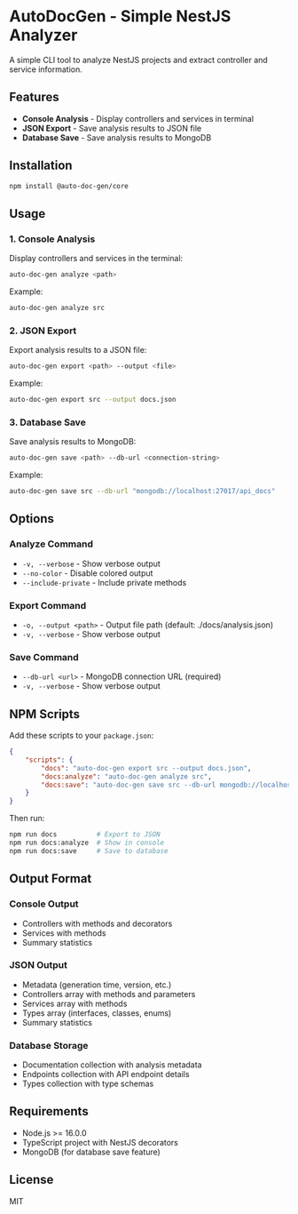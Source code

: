 # AutoDocGen - Simple NestJS Analyzer

A simple CLI tool to analyze NestJS projects and extract controller and service information.

## Features

-   **Console Analysis** - Display controllers and services in terminal
-   **JSON Export** - Save analysis results to JSON file
-   **Database Save** - Save analysis results to MongoDB

## Installation

```bash
npm install @auto-doc-gen/core
```

## Usage

### 1. Console Analysis

Display controllers and services in the terminal:

```bash
auto-doc-gen analyze <path>
```

Example:

```bash
auto-doc-gen analyze src
```

### 2. JSON Export

Export analysis results to a JSON file:

```bash
auto-doc-gen export <path> --output <file>
```

Example:

```bash
auto-doc-gen export src --output docs.json
```

### 3. Database Save

Save analysis results to MongoDB:

```bash
auto-doc-gen save <path> --db-url <connection-string>
```

Example:

```bash
auto-doc-gen save src --db-url "mongodb://localhost:27017/api_docs"
```

## Options

### Analyze Command

-   `-v, --verbose` - Show verbose output
-   `--no-color` - Disable colored output
-   `--include-private` - Include private methods

### Export Command

-   `-o, --output <path>` - Output file path (default: ./docs/analysis.json)
-   `-v, --verbose` - Show verbose output

### Save Command

-   `--db-url <url>` - MongoDB connection URL (required)
-   `-v, --verbose` - Show verbose output

## NPM Scripts

Add these scripts to your `package.json`:

```json
{
    "scripts": {
        "docs": "auto-doc-gen export src --output docs.json",
        "docs:analyze": "auto-doc-gen analyze src",
        "docs:save": "auto-doc-gen save src --db-url mongodb://localhost:27017/api_docs"
    }
}
```

Then run:

```bash
npm run docs          # Export to JSON
npm run docs:analyze  # Show in console
npm run docs:save     # Save to database
```

## Output Format

### Console Output

-   Controllers with methods and decorators
-   Services with methods
-   Summary statistics

### JSON Output

-   Metadata (generation time, version, etc.)
-   Controllers array with methods and parameters
-   Services array with methods
-   Types array (interfaces, classes, enums)
-   Summary statistics

### Database Storage

-   Documentation collection with analysis metadata
-   Endpoints collection with API endpoint details
-   Types collection with type schemas

## Requirements

-   Node.js >= 16.0.0
-   TypeScript project with NestJS decorators
-   MongoDB (for database save feature)

## License

MIT
